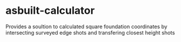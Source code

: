 # asbuilt-calculator
Provides a soultion to calculated square foundation coordinates by intersecting surveyed edge shots and transfering closest height shots
